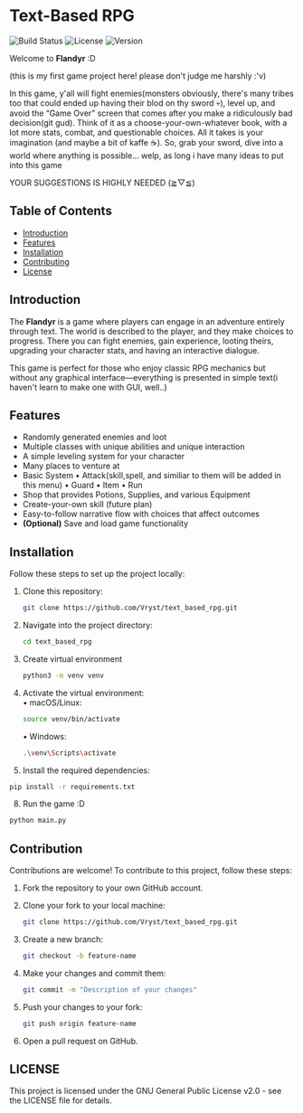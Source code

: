 # Text-Based RPG

![Build Status](https://img.shields.io/github/actions/workflow/status/Vryst/flandyr/main.yml)
![License](https://img.shields.io/github/license/Vryst/flandyr)
![Version](https://img.shields.io/github/v/release/Vryst/flandyr)

Welcome to **Flandyr** :D

(this is my first game project here! please don't judge me harshly :'v)

In this game, y'all will fight enemies(monsters obviously, there's many tribes too that could ended up having their blod on thy sword 💀), level up, and avoid the “Game Over” screen that comes after you make a ridiculously bad decision(git gud). Think of it as a choose-your-own-whatever book, with a lot more stats, combat, and questionable choices. All it takes is your imagination (and maybe a bit of kaffe ☕).
So, grab your sword, dive into a world where anything is possible... welp, as long i have many ideas to put into this game

YOUR SUGGESTIONS IS HIGHLY NEEDED (⁠≧⁠▽⁠≦⁠)

## Table of Contents

- [Introduction](#introduction)
- [Features](#features)
- [Installation](#installation)
- [Contributing](#contributing)
- [License](#license)

## Introduction

The **Flandyr** is a game where players can engage in an adventure entirely through text. The world is described to the player, and they make choices to progress. There you can fight enemies, gain experience, looting theirs, upgrading your character stats, and having an interactive dialogue.

This game is perfect for those who enjoy classic RPG mechanics but without any graphical interface—everything is presented in simple text(i haven't learn to make one with GUI, well..)

## Features

- Randomly generated enemies and loot
- Multiple classes with unique abilities and unique interaction
- A simple leveling system for your character
- Many places to venture at
- Basic System
   • Attack(skill,spell, and similiar to them will be added in this menu)
   • Guard
   • Item
   • Run
- Shop that provides Potions, Supplies, and various Equipment
- Create-your-own skill (future plan)
- Easy-to-follow narrative flow with choices that affect outcomes
- **(Optional)** Save and load game functionality

## Installation

Follow these steps to set up the project locally:

1. Clone this repository:
   ```bash
   git clone https://github.com/Vryst/text_based_rpg.git
   ```
2. Navigate into the project directory:
   ```bash
   cd text_based_rpg
   ```
3. Create virtual environment
   ```bash
   python3 -m venv venv
   ```
4. Activate the virtual environment:
  <br>• macOS/Linux:
     ```bash
     source venv/bin/activate
     ```
   • Windows:
     ```bash
     .\venv\Scripts\activate
     ```
    
6. Install the required dependencies:
  ```bash
  pip install -r requirements.txt
  ```

8. Run the game :D
  ```bash
  python main.py
  ```

## Contribution

Contributions are welcome! To contribute to this project, follow these steps:

1. Fork the repository to your own GitHub account.

2. Clone your fork to your local machine:
   ```bash
   git clone https://github.com/Vryst/text_based_rpg.git
   ```

3. Create a new branch:
   ```bash
   git checkout -b feature-name
   ```

4. Make your changes and commit them:
   ```bash
   git commit -m "Description of your changes"
   ```

5. Push your changes to your fork:
   ```bash
   git push origin feature-name
   ```

6. Open a pull request on GitHub.

## LICENSE

This project is licensed under the GNU General Public License v2.0 - see the LICENSE file for details.
